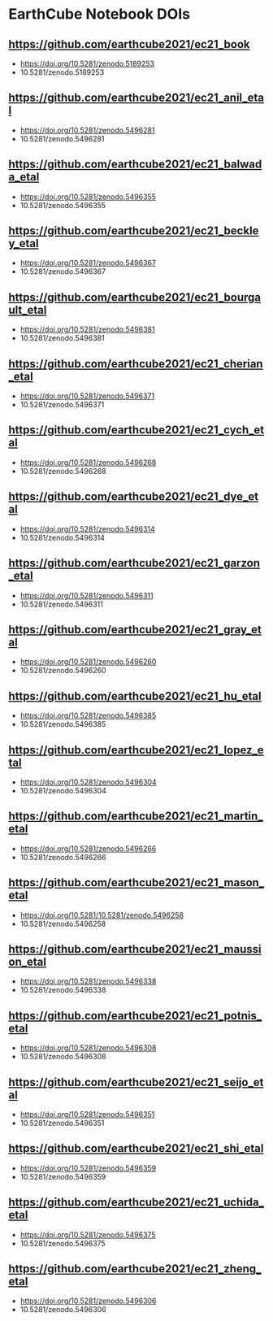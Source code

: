 # EarthCube Notebook DOIs


## https://github.com/earthcube2021/ec21_book
* https://doi.org/10.5281/zenodo.5189253
* 10.5281/zenodo.5189253

## https://github.com/earthcube2021/ec21_anil_etal
* https://doi.org/10.5281/zenodo.5496281 
* 10.5281/zenodo.5496281

 
## https://github.com/earthcube2021/ec21_balwada_etal
* https://doi.org/10.5281/zenodo.5496355
* 10.5281/zenodo.5496355

 
## https://github.com/earthcube2021/ec21_beckley_etal
* https://doi.org/10.5281/zenodo.5496367
* 10.5281/zenodo.5496367

 
## https://github.com/earthcube2021/ec21_bourgault_etal
* https://doi.org/10.5281/zenodo.5496381
* 10.5281/zenodo.5496381

 
## https://github.com/earthcube2021/ec21_cherian_etal
* https://doi.org/10.5281/zenodo.5496371
* 10.5281/zenodo.5496371

 
## https://github.com/earthcube2021/ec21_cych_etal
* https://doi.org/10.5281/zenodo.5496268
* 10.5281/zenodo.5496268

 
## https://github.com/earthcube2021/ec21_dye_etal
* https://doi.org/10.5281/zenodo.5496314
* 10.5281/zenodo.5496314

 
## https://github.com/earthcube2021/ec21_garzon_etal
* https://doi.org/10.5281/zenodo.5496311
* 10.5281/zenodo.5496311

 
## https://github.com/earthcube2021/ec21_gray_etal
* https://doi.org/10.5281/zenodo.5496260
* 10.5281/zenodo.5496260

 
## https://github.com/earthcube2021/ec21_hu_etal
* https://doi.org/10.5281/zenodo.5496385
* 10.5281/zenodo.5496385

 
## https://github.com/earthcube2021/ec21_lopez_etal
* https://doi.org/10.5281/zenodo.5496304
* 10.5281/zenodo.5496304

 
## https://github.com/earthcube2021/ec21_martin_etal
* https://doi.org/10.5281/zenodo.5496266
* 10.5281/zenodo.5496266

 
## https://github.com/earthcube2021/ec21_mason_etal
* https://doi.org/10.5281/10.5281/zenodo.5496258
* 10.5281/zenodo.5496258

 
## https://github.com/earthcube2021/ec21_maussion_etal
* https://doi.org/10.5281/zenodo.5496338
* 10.5281/zenodo.5496338

 
## https://github.com/earthcube2021/ec21_potnis_etal
* https://doi.org/10.5281/zenodo.5496308
* 10.5281/zenodo.5496308

 
## https://github.com/earthcube2021/ec21_seijo_etal
* https://doi.org/10.5281/zenodo.5496351
* 10.5281/zenodo.5496351

 
## https://github.com/earthcube2021/ec21_shi_etal
* https://doi.org/10.5281/zenodo.5496359
* 10.5281/zenodo.5496359

 
## https://github.com/earthcube2021/ec21_uchida_etal
* https://doi.org/10.5281/zenodo.5496375
* 10.5281/zenodo.5496375

 
## https://github.com/earthcube2021/ec21_zheng_etal
* https://doi.org/10.5281/zenodo.5496306
* 10.5281/zenodo.5496306

 
